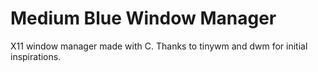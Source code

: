 # Medium Blue Window Manager
X11 window manager made with C.
Thanks to tinywm and dwm for initial inspirations.
